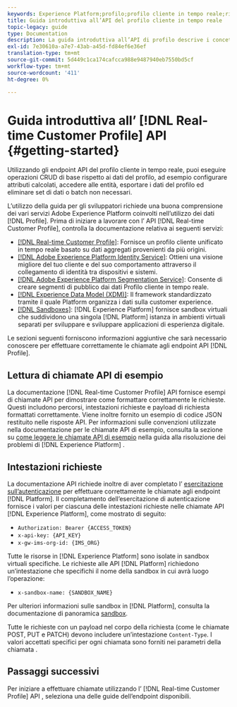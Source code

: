 ```yaml
---
keywords: Experience Platform;profilo;profilo cliente in tempo reale;risoluzione dei problemi;API
title: Guida introduttiva all’API del profilo cliente in tempo reale
topic-legacy: guide
type: Documentation
description: La guida introduttiva all’API di profilo descrive i concetti chiave e le funzionalità di base che devi conoscere per utilizzare gli endpoint API del profilo cliente in tempo reale per eseguire operazioni CRUD di base rispetto ai dati del profilo.
exl-id: 7e30610a-a7e7-43ab-a45d-fd84ef6e36ef
translation-type: tm+mt
source-git-commit: 5d449c1ca174cafcca988e9487940eb7550bd5cf
workflow-type: tm+mt
source-wordcount: '411'
ht-degree: 0%

---
```


# Guida introduttiva all’ [!DNL Real-time Customer Profile] API {#getting-started}

Utilizzando gli endpoint API del profilo cliente in tempo reale, puoi eseguire operazioni CRUD di base rispetto ai dati del profilo, ad esempio configurare attributi calcolati, accedere alle entità, esportare i dati del profilo ed eliminare set di dati o batch non necessari.

L’utilizzo della guida per gli sviluppatori richiede una buona comprensione dei vari servizi Adobe Experience Platform coinvolti nell’utilizzo dei dati [!DNL Profile]. Prima di iniziare a lavorare con l’ API [!DNL Real-time Customer Profile], controlla la documentazione relativa ai seguenti servizi:

* [[!DNL Real-time Customer Profile]](../home.md): Fornisce un profilo cliente unificato in tempo reale basato su dati aggregati provenienti da più origini.
* [[!DNL Adobe Experience Platform Identity Service]](../../identity-service/home.md): Ottieni una visione migliore del tuo cliente e del suo comportamento attraverso il collegamento di identità tra dispositivi e sistemi.
* [[!DNL Adobe Experience Platform Segmentation Service]](../../segmentation/home.md): Consente di creare segmenti di pubblico dai dati Profilo cliente in tempo reale.
* [[!DNL Experience Data Model (XDM)]](../../xdm/home.md): Il framework standardizzato tramite il quale Platform organizza i dati sulla customer experience.
* [[!DNL Sandboxes]](../../sandboxes/home.md):  [!DNL Experience Platform] fornisce sandbox virtuali che suddividono una singola  [!DNL Platform] istanza in ambienti virtuali separati per sviluppare e sviluppare applicazioni di esperienza digitale.

Le sezioni seguenti forniscono informazioni aggiuntive che sarà necessario conoscere per effettuare correttamente le chiamate agli endpoint API [!DNL Profile].

## Lettura di chiamate API di esempio

La documentazione [!DNL Real-time Customer Profile] API fornisce esempi di chiamate API per dimostrare come formattare correttamente le richieste. Questi includono percorsi, intestazioni richieste e payload di richiesta formattati correttamente. Viene inoltre fornito un esempio di codice JSON restituito nelle risposte API. Per informazioni sulle convenzioni utilizzate nella documentazione per le chiamate API di esempio, consulta la sezione su [come leggere le chiamate API di esempio](../../landing/troubleshooting.md#how-do-i-format-an-api-request) nella guida alla risoluzione dei problemi di [!DNL Experience Platform] .

## Intestazioni richieste

La documentazione API richiede inoltre di aver completato l’ [esercitazione sull’autenticazione](https://www.adobe.com/go/platform-api-authentication-en) per effettuare correttamente le chiamate agli endpoint [!DNL Platform]. Il completamento dell’esercitazione di autenticazione fornisce i valori per ciascuna delle intestazioni richieste nelle chiamate API [!DNL Experience Platform], come mostrato di seguito:

* `Authorization: Bearer {ACCESS_TOKEN}`
* `x-api-key: {API_KEY}`
* `x-gw-ims-org-id: {IMS_ORG}`

Tutte le risorse in [!DNL Experience Platform] sono isolate in sandbox virtuali specifiche. Le richieste alle API [!DNL Platform] richiedono un’intestazione che specifichi il nome della sandbox in cui avrà luogo l’operazione:

* `x-sandbox-name: {SANDBOX_NAME}`

Per ulteriori informazioni sulle sandbox in [!DNL Platform], consulta la documentazione di panoramica [sandbox](../../sandboxes/home.md).

Tutte le richieste con un payload nel corpo della richiesta (come le chiamate POST, PUT e PATCH) devono includere un’intestazione `Content-Type`. I valori accettati specifici per ogni chiamata sono forniti nei parametri della chiamata .

## Passaggi successivi

Per iniziare a effettuare chiamate utilizzando l’ [!DNL Real-time Customer Profile] API , seleziona una delle guide dell’endpoint disponibili.
